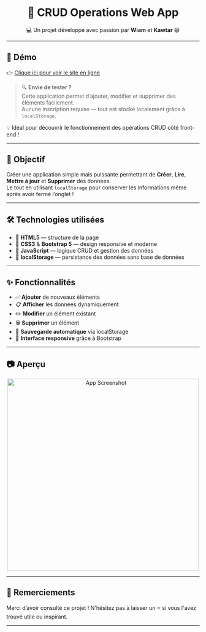 ﻿<h1 align="center">🎯 CRUD Operations Web App</h1>
<p align="center">💻 Un projet développé avec passion par <strong>Wiam</strong> et <strong>Kawtar</strong> 😄</p>

------

## 🚀 Démo

👉 [Clique ici pour voir le site en ligne](http://user-management-system-eosin.vercel.app/)

> 🔍 **Envie de tester ?**  
Cette application permet d’ajouter, modifier et supprimer des éléments facilement.  
Aucune inscription requise — tout est stocké localement grâce à `localStorage`.

💡 Idéal pour découvrir le fonctionnement des opérations CRUD côté front-end !

---

## 🚀 Objectif

Créer une application simple mais puissante permettant de **Créer**, **Lire**, **Mettre à jour** et **Supprimer** des données.  
Le tout en utilisant `localStorage` pour conserver les informations même après avoir fermé l’onglet !  

---

## 🛠️ Technologies utilisées

- 🔧 **HTML5** — structure de la page  
- 🎨 **CSS3** & **Bootstrap 5** — design responsive et moderne  
- 🧠 **JavaScript** — logique CRUD et gestion des données  
- 💾 **localStorage** — persistance des données sans base de données  

---

## ✨ Fonctionnalités

- ✅ **Ajouter** de nouveaux éléments  
- 📋 **Afficher** les données dynamiquement  
- ✏️ **Modifier** un élément existant  
- 🗑️ **Supprimer** un élément  
- 💾 **Sauvegarde automatique** via localStorage  
- 📱 **Interface responsive** grâce à Bootstrap  

---

## 📷 Aperçu

<p align="center">
  <img src="assets/SCREENSHOT.pngg" alt="App Screenshot" width="500">
</p>

---

## 🤝 Remerciements

Merci d’avoir consulté ce projet ! N'hésitez pas à laisser un ⭐️ si vous l'avez trouvé utile ou inspirant.

---

